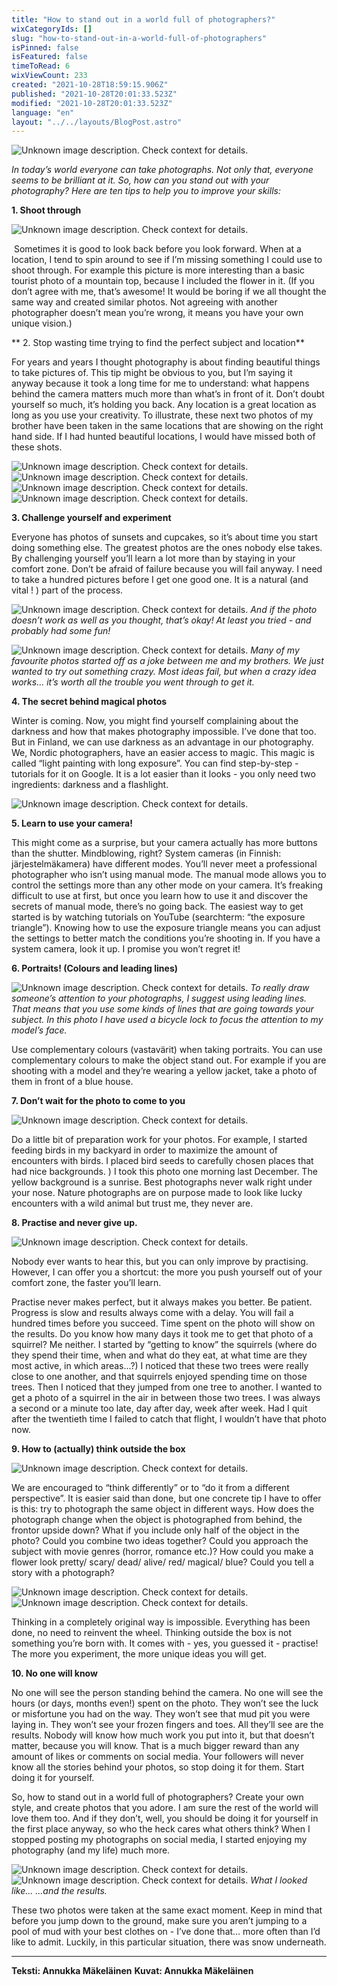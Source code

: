 ```yaml
---
title: "How to stand out in a world full of photographers?"
wixCategoryIds: []
slug: "how-to-stand-out-in-a-world-full-of-photographers"
isPinned: false
isFeatured: false
timeToRead: 6
wixViewCount: 233
created: "2021-10-28T18:59:15.906Z"
published: "2021-10-28T20:01:33.523Z"
modified: "2021-10-28T20:01:33.523Z"
language: "en"
layout: "../../layouts/BlogPost.astro"
---
```


![Unknown image description. Check context for details.](https://static.wixstatic.com/media/18093e_10218f61efda40bc9b6c7892b59a521f~mv2.jpg) <!-- Original name: valokuva_keskushalli.JPG -->

*In today’s world everyone can take photographs. Not only that, everyone seems to be brilliant at it. So, how can you stand out with your photography? Here are ten tips to help you to improve your skills:*

**1. Shoot through**

![Unknown image description. Check context for details.](https://static.wixstatic.com/media/18093e_45f7e4d7c2c8403faf0fd08befe2ff78~mv2.jpg) <!-- Original name: vuori.JPG -->


&nbsp;Sometimes it is good to look back before you look forward. When at a location, I tend to spin around to see if I’m missing something I could use to shoot through. For example this picture is more interesting than a basic tourist photo of a mountain top, because I included the flower in it. (If you don’t agree with me, that’s awesome! It would be boring if we all thought the same way and created similar photos. Not agreeing with another photographer doesn’t mean you’re wrong, it means you have your own unique vision.)

** 2. Stop wasting time trying to find the perfect subject and location**

For years and years I thought photography is about finding beautiful things to take pictures of. This tip might be obvious to you, but I’m saying it anyway because it took a long time for me to understand: what happens behind the camera matters much more than what’s in front of it. Don’t doubt yourself so much, it’s holding you back. Any location is a great location as long as you use your creativity. To illustrate, these next two photos of my brother have been taken in the same locations that are showing on the right hand side. If I had hunted beautiful locations, I would have missed both of these shots.

![Unknown image description. Check context for details.](https://static.wixstatic.com/media/18093e_a227cf811d8a4dd9b539fa94d02df405~mv2.jpg) <!-- Original name: tommi_kaislikossa.JPG -->
![Unknown image description. Check context for details.](https://static.wixstatic.com/media/18093e_ec9cc5269138467b853b8d02383239c8~mv2.jpg) <!-- Original name: kaislikko.jpg -->
![Unknown image description. Check context for details.](https://static.wixstatic.com/media/18093e_51989c73414b4d77a9648a05649320ce~mv2.jpg) <!-- Original name: tommi_putki_2267.JPG -->
![Unknown image description. Check context for details.](https://static.wixstatic.com/media/18093e_2437ef4eb4e9438aad4c8b80ed89ce82~mv2.jpg) <!-- Original name: putki.jpg -->

**3. Challenge yourself and experiment**

Everyone has photos of sunsets and cupcakes, so it’s about time you start doing something else. The greatest photos are the ones nobody else takes. By challenging yourself you’ll learn a lot more than by staying in your comfort zone. Don’t be afraid of failure because you will fail anyway. I need to take a hundred pictures before I get one good one. It is a natural (and vital ! ) part of the process.

![Unknown image description. Check context for details.](https://static.wixstatic.com/media/18093e_e03555ad39b045098c57030aed929036~mv2.jpg) <!-- Original name: hassuttelua.JPG -->
*And if the photo doesn’t work as well as you thought, that’s okay! At least you tried - and probably had some fun!*

![Unknown image description. Check context for details.](https://static.wixstatic.com/media/18093e_183795c6fdf4445abf8e068e66304e04~mv2.jpg) <!-- Original name: valo.JPG -->
*Many of my favourite photos started off as a joke between me and my brothers. We just wanted to try out something crazy. Most ideas fail, but when a crazy idea works… it’s worth all the trouble you went through to get it.*

**4. The secret behind magical photos**

Winter is coming. Now, you might find yourself complaining about the darkness and how that makes photography impossible. I’ve done that too. But in Finland, we can use darkness as an advantage in our photography. We, Nordic photographers, have an easier access to magic. This magic is called “light painting with long exposure”. You can find step-by-step -tutorials for it on Google. It is a lot easier than it looks - you only need two ingredients: darkness and a flashlight.

![Unknown image description. Check context for details.](https://static.wixstatic.com/media/18093e_ffb36ddb2e704350b8317ad4642089ac~mv2.jpg) <!-- Original name: light_painting.jpg -->

**5. Learn to use your camera!**

This might come as a surprise, but your camera actually has more buttons than the shutter. Mindblowing, right? System cameras (in Finnish: järjestelmäkamera) have different modes. You’ll never meet a professional photographer who isn’t using manual mode. The manual mode allows you to control the settings more than any other mode on your camera. It’s freaking difficult to use at first, but once you learn how to use it and discover the secrets of manual mode, there’s no going back. The easiest way to get started is by watching tutorials on YouTube (searchterm: “the exposure triangle”). Knowing how to use the exposure triangle means you can adjust the settings to better match the conditions you’re shooting in. If you have a system camera, look it up. I promise you won’t regret it!

**6. Portraits! (Colours and leading lines)**

![Unknown image description. Check context for details.](https://static.wixstatic.com/media/18093e_aab8de8d0c2d47ada454d90894a412e3~mv2.jpg) <!-- Original name: pyöränlukko.jpg -->
*To really draw someone’s attention to your photographs, I suggest using leading lines. That means that you use some kinds of lines that are going towards your subject. In this photo I have used a bicycle lock to focus the attention to my model’s face.*

Use complementary colours (vastavärit) when taking portraits. You can use complementary colours to make the object stand out. For example if you are shooting with a model and they’re wearing a yellow jacket, take a photo of them in front of a blue house.

**7. Don’t wait for the photo to come to you**

![Unknown image description. Check context for details.](https://static.wixstatic.com/media/18093e_f8057dd0771f47f49ea519d5db456be8~mv2.jpg) <!-- Original name: lintu_auringossa.JPG -->

Do a little bit of preparation work for your photos. For example, I started feeding birds in my backyard in order to maximize the amount of encounters with birds. I placed bird seeds to carefully chosen places that had nice backgrounds. ) I took this photo one morning last December. The yellow background is a sunrise. Best photographs never walk right under your nose. Nature photographs are on purpose made to look like lucky encounters with a wild animal but trust me, they never are.

**8. Practise and never give up.**

![Unknown image description. Check context for details.](https://static.wixstatic.com/media/18093e_65d36ad3b5bd466f89e53d350f75b6dc~mv2.jpg) <!-- Original name: orava_hyppää.JPG -->

Nobody ever wants to hear this, but you can only improve by practising. However, I can offer you a shortcut: the more you push yourself out of your comfort zone, the faster you’ll learn.

Practise never makes perfect, but it always makes you better. Be patient. Progress is slow and results always come with a delay. You will fail a hundred times before you succeed. Time spent on the photo will show on the results. Do you know how many days it took me to get that photo of a squirrel? Me neither. I started by “getting to know” the squirrels (where do they spend their time, when and what do they eat, at what time are they most active, in which areas...?) I noticed that these two trees were really close to one another, and that squirrels enjoyed spending time on those trees. Then I noticed that they jumped from one tree to another. I wanted to get a photo of a squirrel in the air in between those two trees. I was always a second or a minute too late, day after day, week after week. Had I quit after the twentieth time I failed to catch that flight, I wouldn’t have that photo now.

**9. How to (actually) think outside the box**

![Unknown image description. Check context for details.](https://static.wixstatic.com/media/18093e_3b9d985a6a994b96a8117a3ddc146cb2~mv2.jpg) <!-- Original name: katolla.jpg -->

We are encouraged to “think differently” or to “do it from a different perspective”. It is easier said than done, but one concrete tip I have to offer is this: try to photograph the same object in different ways. How does the photograph change when the object is photographed from behind, the frontor upside down? What if you include only half of the object in the photo? Could you combine two ideas together? Could you approach the subject with movie genres (horror, romance etc.)? How could you make a flower look pretty/ scary/ dead/ alive/ red/ magical/ blue? Could you tell a story with a photograph?

![Unknown image description. Check context for details.](https://static.wixstatic.com/media/18093e_fbbd6b34a9f84848a2bcffe707b9a9a9~mv2.jpg) <!-- Original name: alkoholismi.JPG -->
![Unknown image description. Check context for details.](https://static.wixstatic.com/media/18093e_d81b01f3f2224dc0a13898598e1ff7bf~mv2.jpg) <!-- Original name: viinilasi.jpg -->

Thinking in a completely original way is impossible. Everything has been done, no need to reinvent the wheel. Thinking outside the box is not something you’re born with. It comes with - yes, you guessed it - practise! The more you experiment, the more unique ideas you will get.

**10. No one will know**

No one will see the person standing behind the camera. No one will see the hours (or days, months even!) spent on the photo. They won’t see the luck or misfortune you had on the way. They won’t see that mud pit you were laying in.  They won’t see your frozen fingers and toes. All they’ll see are the results. Nobody will know how much work you put into it, but that doesn’t matter, because you will know. That is a much bigger reward than any amount of likes or comments on social media. Your followers will never know all the stories behind your photos, so stop doing it for them. Start doing it for yourself.

So, how to stand out in a world full of photographers? Create your own style, and create photos that you adore. I am sure the rest of the world will love them too. And if they don’t, well, you should be doing it for yourself in the first place anyway, so who the heck cares what others think? When I stopped posting my photographs on social media, I started enjoying my photography (and my life) much more.

![Unknown image description. Check context for details.](https://static.wixstatic.com/media/18093e_48abd542ab2946c897e568bda1d7c2cb~mv2.jpeg) <!-- Original name: annu_maassa.jpeg -->
![Unknown image description. Check context for details.](https://static.wixstatic.com/media/18093e_e91bc6b3446746108c884d52d5c7cade~mv2.jpg) <!-- Original name: Milo_koira.JPG -->
*What I looked like...				 ...and the results.*

These two photos were taken at the same exact moment. Keep in mind that before you jump down to the ground, make sure you aren’t jumping to a pool of mud with your best clothes on - I’ve done that… more often than I’d like to admit. Luckily, in this particular situation, there was snow underneath.

---

**Teksti: Annukka Mäkeläinen**
**Kuvat: Annukka Mäkeläinen**

